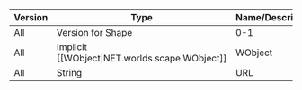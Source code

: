 | Version | Type | Name/Description |
| --- | --- | --- |
| All | Version for Shape | 0-1 |
| All | Implicit [[WObject\|NET.worlds.scape.WObject]] | WObject |
| All | String | URL |